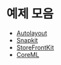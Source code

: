 # 예제 모음
- [Autolayout](https://github.com/JiHoonAHN/TIL/blob/main/%20swift/Study%20Swift/Explanation/autoLayout.md)
- [Snapkit](https://github.com/JiHoonAHN/TIL/blob/main/%20swift/Study%20Swift/Explanation/snapkit.md)
- [StoreFrontKit](https://github.com/JiHoonAHN/TIL/blob/main/%20swift/Study%20Swift/Explanation/storeFrontKit.md)
- [CoreML](https://github.com/JiHoonAHN/TIL/blob/main/%20swift/Study%20Swift/Explanation/CoreML.md)